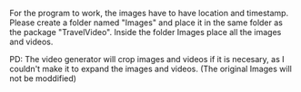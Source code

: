 For the program to work, the images have to have location and timestamp.
Please create a folder named "Images" and place it in the same folder as the package "TravelVideo".
Inside the folder Images place all the images and videos.

PD: The video generator will crop images and videos if it is necesary, as I couldn't make it to expand the images and videos. (The original Images will not be moddified)

